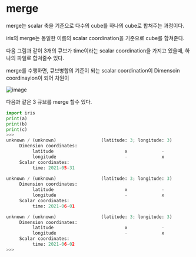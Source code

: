 # merge

merge는 scalar 축을 기준으로 다수의 cube를 하나의 cube로 합쳐주는 과정이다.

iris의 merge는 동일한 이름의 scalar coordination을 기준으로 cube를 합쳐준다.

다음 그림과 같이 3개의 큐브가 time이라는 scalar coordination을 가지고 있을때, 하나의 파일로 합쳐줄수 있다. 

merge를 수행하면, 큐브병합의 기준이 되는 scalar coordination이 Dimensoin coordinayion이 되어 차원이

![image](https://user-images.githubusercontent.com/73323188/120138542-a1d11980-c211-11eb-8dda-fd83eddaf25e.png)

다음과 같은 3 큐브를 merge 할수 있다.

```python
import iris
print(a)
print(b)
print(c)
>>>
unknown / (unknown)                 (latitude: 3; longitude: 3)
     Dimension coordinates:
          latitude                           x             -
          longitude                          -             x
     Scalar coordinates:
          time: 2021-05-31
          
unknown / (unknown)                 (latitude: 3; longitude: 3)
     Dimension coordinates:
          latitude                           x             -
          longitude                          -             x
     Scalar coordinates:
          time: 2021-06-01

unknown / (unknown)                 (latitude: 3; longitude: 3)
     Dimension coordinates:
          latitude                           x             -
          longitude                          -             x
     Scalar coordinates:
          time: 2021-06-02
>>>

